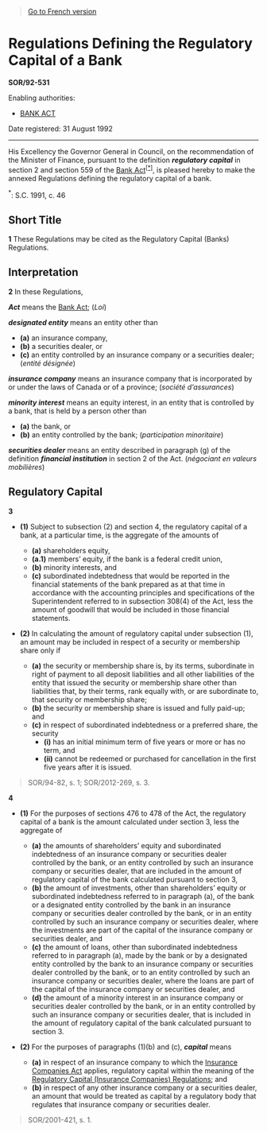 > [Go to French version](/fr/Règlements/Décrets,%20ordonnances%20et%20règlements%20statutaires/92/531.md)

# Regulations Defining the Regulatory Capital of a Bank

**SOR/92-531**

Enabling authorities: 
- [BANK ACT](/en/Acts/Statutes%20of%20Canada/1991/c.%2046.md)

Date registered: 31 August 1992

----------

His Excellency the Governor General in Council, on the recommendation of the Minister of Finance, pursuant to the definition ***regulatory capital*** in section 2 and section 559 of the [Bank Act](/en/Acts/Statutes%20of%20Canada/1991/c.%2046.md)<sup><a href='#footnote1_e'>[*]</a></sup>, is pleased hereby to make the annexed Regulations defining the regulatory capital of a bank.

<a name='footnote1_e'><sup>*</sup></a>: S.C. 1991, c. 46<br />




## Short Title


**1** These Regulations may be cited as the Regulatory Capital (Banks) Regulations.




## Interpretation


**2** In these Regulations,

***Act*** means the [Bank Act](/en/Acts/Statutes%20of%20Canada/1991/c.%2046.md); (*Loi*)

***designated entity*** means an entity other than
- **(a)** an insurance company,
- **(b)** a securities dealer, or
- **(c)** an entity controlled by an insurance company or a securities dealer; (*entité désignée*)

***insurance company*** means an insurance company that is incorporated by or under the laws of Canada or of a province; (*société d’assurances*)

***minority interest*** means an equity interest, in an entity that is controlled by a bank, that is held by a person other than
- **(a)** the bank, or
- **(b)** an entity controlled by the bank; (*participation minoritaire*)

***securities dealer*** means an entity described in paragraph (g) of the definition ***financial institution*** in section 2 of the Act. (*négociant en valeurs mobilières*)




## Regulatory Capital


**3** 

- **(1)** Subject to subsection (2) and section 4, the regulatory capital of a bank, at a particular time, is the aggregate of the amounts of
	- **(a)** shareholders equity,
	- **(a.1)** members’ equity, if the bank is a federal credit union,
	- **(b)** minority interests, and
	- **(c)** subordinated indebtedness
that would be reported in the financial statements of the bank prepared as at that time in accordance with the accounting principles and specifications of the Superintendent referred to in subsection 308(4) of the Act, less the amount of goodwill that would be included in those financial statements.

- **(2)** In calculating the amount of regulatory capital under subsection (1), an amount may be included in respect of a security or membership share only if
	- **(a)** the security or membership share is, by its terms, subordinate in right of payment to all deposit liabilities and all other liabilities of the entity that issued the security or membership share other than liabilities that, by their terms, rank equally with, or are subordinate to, that security or membership share;
	- **(b)** the security or membership share is issued and fully paid-up; and
	- **(c)** in respect of subordinated indebtedness or a preferred share, the security
		- **(i)** has an initial minimum term of five years or more or has no term, and
		- **(ii)** cannot be redeemed or purchased for cancellation in the first five years after it is issued.
> SOR/94-82, s. 1; SOR/2012-269, s. 3.




**4** 

- **(1)** For the purposes of sections 476 to 478 of the Act, the regulatory capital of a bank is the amount calculated under section 3, less the aggregate of
	- **(a)** the amounts of shareholders’ equity and subordinated indebtedness of an insurance company or securities dealer controlled by the bank, or an entity controlled by such an insurance company or securities dealer, that are included in the amount of regulatory capital of the bank calculated pursuant to section 3,
	- **(b)** the amount of investments, other than shareholders’ equity or subordinated indebtedness referred to in paragraph (a), of the bank or a designated entity controlled by the bank in an insurance company or securities dealer controlled by the bank, or in an entity controlled by such an insurance company or securities dealer, where the investments are part of the capital of the insurance company or securities dealer, and
	- **(c)** the amount of loans, other than subordinated indebtedness referred to in paragraph (a), made by the bank or by a designated entity controlled by the bank to an insurance company or securities dealer controlled by the bank, or to an entity controlled by such an insurance company or securities dealer, where the loans are part of the capital of the insurance company or securities dealer, and
	- **(d)** the amount of a minority interest in an insurance company or securities dealer controlled by the bank, or in an entity controlled by such an insurance company or securities dealer, that is included in the amount of regulatory capital of the bank calculated pursuant to section 3.

- **(2)** For the purposes of paragraphs (1)(b) and (c), ***capital*** means
	- **(a)** in respect of an insurance company to which the [Insurance Companies Act](/en/Acts/Statutes%20of%20Canada/1991/c.%2047.md) applies, regulatory capital within the meaning of the [Regulatory Capital (Insurance Companies) Regulations](/en/Regulations/Statutory%20Orders%20and%20Regulations/92/529.md); and
	- **(b)** in respect of any other insurance company or a securities dealer, an amount that would be treated as capital by a regulatory body that regulates that insurance company or securities dealer.
> SOR/2001-421, s. 1.




